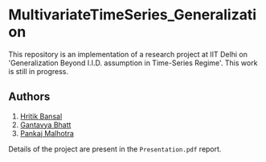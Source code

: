 # MultivariateTimeSeries_Generalization

This repository is an implementation of a research project at IIT Delhi on 'Generalization Beyond I.I.D. assumption in Time-Series Regime'. This work is still in progress.

## Authors
1. [Hritik Bansal](https://sites.google.com/view/hbansal)
2. [Gantavya Bhatt](https://sites.google.com/view/gbhatt/)
3. [Pankaj Malhotra](https://scholar.google.com/citations?user=HP4M0MkAAAAJ&hl=en&oi=ao) 


Details of the project are present in the ```Presentation.pdf``` report.

